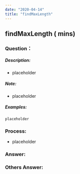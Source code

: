 ```yaml
---
date: "2020-04-14"
title: "findMaxLength"
---
```


## findMaxLength ( mins)

### Question：

##### Description:
* placeholder

##### Note:
* placeholder

##### Examples:
```
placeholder
```

### Process:
- placeholder

### Answer:

### Others Answer:
